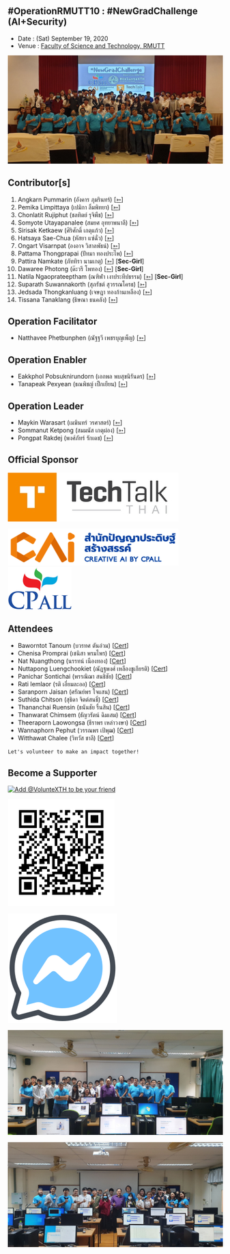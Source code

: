 ## #OperationRMUTT10 : #NewGradChallenge (AI+Security)

+ Date : (Sat) September 19, 2020
+ Venue : [Faculty of Science and Technology, RMUTT](http://www.sci.rmutt.ac.th/)


[![](/OperationRMUTT10/pic/Group.jpg "#OperationRMUTT10")](https://www.facebook.com/hashtag/OperationRMUTT10)

## Contributor[s]
1. Angkarn Pummarin (อังคาร ภุมรินทร์) [[➳](https://www.facebook.com/in8l00p)]
1. Pemika Limpittaya (เปมิกา ลิ้มพิทยา) [[➳](https://www.facebook.com/tourlek.fisho)]
1. Chonlatit Rujiphut (ชลทิตย์ รุจิพืช) [[➳](https://www.facebook.com/Tsunakun27)]
1. Somyote Utayapanalee (สมยศ อุทยาพนาลี) [[➳](https://www.facebook.com/yote.utaya)]
1. Sirisak Ketkaew (ศิริศักดิ์ เกตุแก้ว) [[➳](https://www.facebook.com/sirisak.k94)]
1. Hatsaya Sae-Chua (หัสยา แซ่ฉั่ว) [[➳](https://www.facebook.com/profile.php?id=100005176634024)]
1. Ongart Visarnpat (องอาจ วิสาลพัธน์) [[➳](https://www.facebook.com/profile.php?id=100001047251442)]
1. Pattama Thongprapai (ปัทมา ทองประไพ) [[➳](https://www.facebook.com/pattama.thongprapai)]
1. Pattira Namkate (ภัททิรา นามเกตุ) [[➳](https://www.facebook.com/baitoeyJa)] [**Sec-Girl**]
1. Dawaree Photong (ด๊ะวรี โพทอง) [[➳](https://www.facebook.com/bced.kmutnb)] [**Sec-Girl**]
1. Natila Ngaoprateeptham (ณฑิฬา เงาประทีปธรรม) [[➳](https://www.facebook.com/natila.smile2gether)] [**Sec-Girl**]
1. Suparath Suwannakorth (สุภรัชต์ สุวรรณโครธ) [[➳](https://www.facebook.com/babababest)]
1. Jedsada Thongkanluang (เจษฎา ทองก้านเหลือง) [[➳](https://www.facebook.com/tomcisco)]
1. Tissana Tanaklang (ธิษณา ธนคลัง) [[➳](https://web.facebook.com/tissana.t)]

## Operation Facilitator
+ Natthavee Phetbunphen (ณัฐฐวี เพชรบุญเพ็ญ) [[➳](https://www.facebook.com/P.Phetbunphen)]

## Operation Enabler
+ Eakkphol Pobsuknirundorn (เอกพล พบสุขนิรันดร) [[➳](https://www.facebook.com/eakkphol)]
+ Tanapeak Pexyean (ธณพิชญ์ เป็กเยียน) [[➳](https://www.facebook.com/teerapon.pexyean)]

## Operation Leader
+ Maykin Warasart (เมฆินทร์ วรศาสตร์) [[➳](http://mk.in.th)]
+ Sommanut Ketpong (สมมนัส เกตุผ่อง) [[➳](https://www.facebook.com/tong.ketpong)]
+ Pongpat Rakdej (พงศ์ภัทร์ รักเดช) [[➳](https://www.facebook.com/pongpatrakdej)]

## Official Sponsor
[![](/OperationRMUTT10/pic/TechTalkThai.jpg "TechTalkThai - ศูนย์รวมข่าว Enterprise IT ออนไลน์แห่งแรกในประเทศไทย")](https://www.techtalkthai.com/)

[![](/OperationRMUTT10/pic/CAIlogo.png "พัฒนา ยกระดับ การนำความรู้ของบุคลากรในองค์กรให้ใช้ AI ได้อย่างมีคุณภาพระดับมาตรฐาน")](https://www.caicamp.com/)
[![](/OperationRMUTT10/pic/cp-all-logo_150.png "บริษัท ซีพี ออลล์ จํากัด (มหาชน) &quot;ร่วมสร้างสรรค์และแบ่งปันโอกาสให้ทุกคน&quot;")](https://www.caicamp.com/)

## Attendees

+ Baworntot Tanoum (บวรทศ ตันอ่วม) [[Cert](OperationRMUTT10/Attendance/VXOpRMUTT10-20200919-Baworntot-Tanoum.pdf)]
+ Chenisa Promprai (เชนิสา พรมไพร) [[Cert](OperationRMUTT10/Attendance/VXOpRMUTT10-20200919-Chenisa-Promprai.pdf)]
+ Nat Nuangthong (นรรทน์ เนืองทอง) [[Cert](OperationRMUTT10/Attendance/VXOpRMUTT10-20200919-Nat-Nuangthong.pdf)]
+ Nuttapong Luengchookiet (ณัฏฐพงศ์ เหลืองชูเกียรติ) [[Cert](OperationRMUTT10/Attendance/VXOpRMUTT10-20200919-Nuttapong-Luengchookiet.pdf)]
+ Panichar Sontichai (พรรณิฌา สนธิชัย) [[Cert](OperationRMUTT10/Attendance/VXOpRMUTT10-20200919-Panichar-Sontichai.pdf)]
+ Rati Iemlaor (รติ เอี่ยมละออ) [[Cert](OperationRMUTT10/Attendance/VXOpRMUTT10-20200919-Rati-Iemlaor.pdf)]
+ Saranporn Jaisan (ศรัณย์พร ใจแสน) [[Cert](OperationRMUTT10/Attendance/VXOpRMUTT10-20200919-Saranporn-Jaisan.pdf)]
+ Suthida Chitson (สุธิดา จิตต์สนธิ์) [[Cert](OperationRMUTT10/Attendance/VXOpRMUTT10-20200919-Suthida-Chitson.pdf)]
+ Thananchai Ruensin (ธนันชัย รื่นสิน) [[Cert](OperationRMUTT10/Attendance/VXOpRMUTT10-20200919-Thananchai-Ruensin.pdf)]
+ Thanwarat Chimsem (ธัญวรัตน์ ฉิมเสม) [[Cert](OperationRMUTT10/Attendance/VXOpRMUTT10-20200919-Thanwarat-Chimsem.pdf)]
+ Theeraporn Laowongsa (ธีราพร  เหล่าวงษา) [[Cert](OperationRMUTT10/Attendance/VXOpRMUTT10-20200919-Theeraporn-Laowongsa.pdf)]
+ Wannaphorn Pephut (วรรณพร เป้พุฒ) [[Cert](OperationRMUTT10/Attendance/VXOpRMUTT10-20200919-Wannaphorn-Pephut.pdf)]
+ Witthawat Chalee (วิทวัส ชาลี) [[Cert](OperationRMUTT10/Attendance/VXOpRMUTT10-20200919-Witthawat-Chalee.pdf)]

```markdown
Let's volunteer to make an impact together!
```

## Become a Supporter

[![](https://scdn.line-apps.com/n/line_add_friends/btn/en.png "Add @VolunteXTH to be your friend")](https://lin.ee/cnIgUj4)

[![](/@VolunteXTH.png "Add @VolunteXTH to be your friend")](https://line.me/R/ti/p/@voluntex)

[![](/fb-m.png "Talk to us via FB messenger")](https://m.me/VolunteXTH)


[![](/OperationRMUTT10/pic/Group-AI.jpg "#OperationRMUTT10")](https://www.facebook.com/hashtag/OperationRMUTT10)

[![](/OperationRMUTT10/pic/Group-Sec.jpg "#OperationRMUTT10")](https://www.facebook.com/hashtag/OperationRMUTT10)
